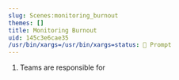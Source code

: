 ```yaml
---
slug: Scenes:monitoring_burnout
themes: []
title: Monitoring Burnout
uid: 145c3e6cae35
/usr/bin/xargs=/usr/bin/xargs=status: 💬 Prompt
---
```

1. Teams are responsible for
